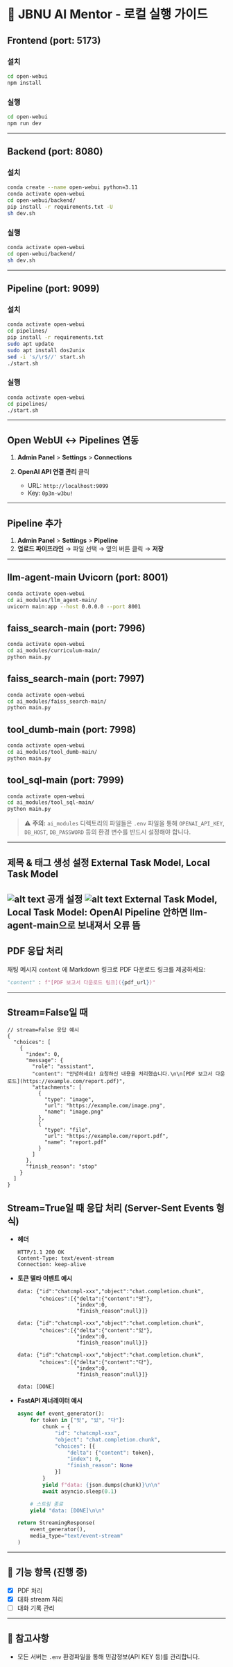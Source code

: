 
# 🤖 JBNU AI Mentor - 로컬 실행 가이드

## Frontend (port: 5173)

### 설치
```bash
cd open-webui
npm install
```

### 실행

```bash
cd open-webui
npm run dev
```

---

## Backend (port: 8080)

### 설치

```bash
conda create --name open-webui python=3.11
conda activate open-webui
cd open-webui/backend/
pip install -r requirements.txt -U
sh dev.sh
```

### 실행

```bash
conda activate open-webui
cd open-webui/backend/
sh dev.sh
```

---

## Pipeline (port: 9099)

### 설치

```bash
conda activate open-webui
cd pipelines/
pip install -r requirements.txt
sudo apt update
sudo apt install dos2unix
sed -i 's/\r$//' start.sh
./start.sh
```

### 실행

```bash
conda activate open-webui
cd pipelines/
./start.sh
```

---

## Open WebUI ↔ Pipelines 연동

1. **Admin Panel** > **Settings** > **Connections**
2. **OpenAI API 연결 관리** 클릭

   * URL: `http://localhost:9099`
   * Key: `0p3n-w3bu!`

---

## Pipeline 추가

1. **Admin Panel** > **Settings** > **Pipeline**
2. **업로드 파이프라인** → 파일 선택 → 옆의 버튼 클릭 → **저장**

---

## llm-agent-main Uvicorn (port: 8001)

```bash
conda activate open-webui
cd ai_modules/llm_agent-main/
uvicorn main:app --host 0.0.0.0 --port 8001
```
## faiss_search-main (port: 7996)

```bash
conda activate open-webui
cd ai_modules/curriculum-main/
python main.py
```
## faiss_search-main (port: 7997)

```bash
conda activate open-webui
cd ai_modules/faiss_search-main/
python main.py
```
## tool_dumb-main (port: 7998)

```bash
conda activate open-webui
cd ai_modules/tool_dumb-main/
python main.py
```
## tool_sql-main (port: 7999)

```bash
conda activate open-webui
cd ai_modules/tool_sql-main/
python main.py
```

> ⚠️ **주의:** `ai_modules` 디렉토리의 파일들은 `.env` 파일을 통해 `OPENAI_API_KEY`, `DB_HOST`, `DB_PASSWORD` 등의 환경 변수를 반드시 설정해야 합니다.


---
## 제목 & 태그 생성 설정 External Task Model, Local Task Model
![alt text](image.png)
공개 설정
![alt text](image-1.png)
External Task Model, Local Task Model: OpenAI Pipeline
안하면 llm-agent-main으로 보내져서 오류 뜸
---
## PDF 응답 처리

채팅 메시지 `content` 에 Markdown 링크로 PDF 다운로드 링크를 제공하세요:

```python
"content" : f"[PDF 보고서 다운로드 링크]({pdf_url})"
```


---
## Stream=False일 때

```jsonc
// stream=False 응답 예시
{
  "choices": [
    {
      "index": 0,
      "message": {
        "role": "assistant",
        "content": "안녕하세요! 요청하신 내용을 처리했습니다.\n\n[PDF 보고서 다운로드](https://example.com/report.pdf)",
        "attachments": [
          {
            "type": "image",
            "url": "https://example.com/image.png",
            "name": "image.png"
          },
          {
            "type": "file",
            "url": "https://example.com/report.pdf",
            "name": "report.pdf"
          }
        ]
      },
      "finish_reason": "stop"
    }
  ]
}
```

## Stream=True일 때 응답 처리 (Server-Sent Events 형식)

* **헤더**

  ```
  HTTP/1.1 200 OK
  Content-Type: text/event-stream
  Connection: keep-alive
  ```

* **토큰 델타 이벤트 예시**

  ```http
  data: {"id":"chatcmpl-xxx","object":"chat.completion.chunk",
         "choices":[{"delta":{"content":"맛"},
                     "index":0,
                     "finish_reason":null}]}

  data: {"id":"chatcmpl-xxx","object":"chat.completion.chunk",
         "choices":[{"delta":{"content":"있"},
                     "index":0,
                     "finish_reason":null}]}

  data: {"id":"chatcmpl-xxx","object":"chat.completion.chunk",
         "choices":[{"delta":{"content":"다"},
                     "index":0,
                     "finish_reason":null}]}

  data: [DONE]
  ```

* **FastAPI 제너레이터 예시**

  ```python
  async def event_generator():
      for token in ["맛", "있", "다"]:
          chunk = {
              "id": "chatcmpl-xxx",
              "object": "chat.completion.chunk",
              "choices": [{
                  "delta": {"content": token},
                  "index": 0,
                  "finish_reason": None
              }]
          }
          yield f"data: {json.dumps(chunk)}\n\n"
          await asyncio.sleep(0.1)

      # 스트림 종료
      yield "data: [DONE]\n\n"
  ```

  ```python
  return StreamingResponse(
      event_generator(),
      media_type="text/event-stream"
  )
  ```





---

## 📄 기능 항목 (진행 중)

* [x] PDF 처리
* [x] 대화 stream 처리
* [ ] 대화 기록 관리

---

## 🧼 참고사항

* 모든 서버는 `.env` 환경파일을 통해 민감정보(API KEY 등)를 관리합니다.
